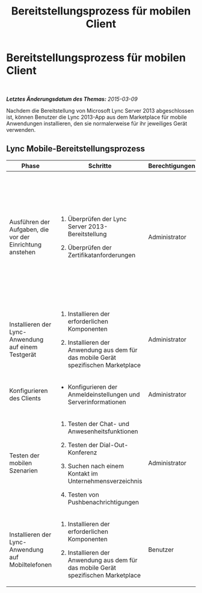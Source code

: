 ﻿---
title: Bereitstellungsprozess für mobilen Client
TOCTitle: Bereitstellungsprozess für mobilen Client
ms:assetid: 6498235b-2fa9-421d-bfa0-0ccc09508dbd
ms:mtpsurl: https://technet.microsoft.com/de-de/library/Hh690982(v=OCS.15)
ms:contentKeyID: 52056353
ms.date: 05/19/2016
mtps_version: v=OCS.15
ms.translationtype: HT
---

# Bereitstellungsprozess für mobilen Client

 

_**Letztes Änderungsdatum des Themas:** 2015-03-09_

Nachdem die Bereitstellung von Microsoft Lync Server 2013 abgeschlossen ist, können Benutzer die Lync 2013-App aus dem Marketplace für mobile Anwendungen installieren, den sie normalerweise für ihr jeweiliges Gerät verwenden.

## Lync Mobile-Bereitstellungsprozess


<table>
<colgroup>
<col style="width: 25%" />
<col style="width: 25%" />
<col style="width: 25%" />
<col style="width: 25%" />
</colgroup>
<thead>
<tr class="header">
<th>Phase</th>
<th>Schritte</th>
<th>Berechtigungen</th>
<th>Dokumentation</th>
</tr>
</thead>
<tbody>
<tr class="odd">
<td><p>Ausführen der Aufgaben, die vor der Einrichtung anstehen</p></td>
<td><ol>
<li><p>Überprüfen der Lync Server 2013-Bereitstellung</p></li>
<li><p>Überprüfen der Zertifikatanforderungen</p></li>
</ol></td>
<td><p>Administrator</p></td>
<td><p><a href="lync-server-2013-planning-for-mobility.md">Planen der Mobilität in Lync Server 2013</a> in der Dokumentation zur Serverplanung.</p>
<p><a href="lync-server-2013-deploying-mobility.md">Bereitstellen von Mobilität in Lync Server 2013</a> in der Dokumentation zur Serverbereitstellung.</p>
<p><a href="lync-server-2013-certificate-infrastructure-requirements.md">Anforderungen in Bezug auf die Zertifikatinfrastruktur für Lync Server 2013</a> in in der Dokumentation zur Serverplanung.</p></td>
</tr>
<tr class="even">
<td><p>Installieren der Lync-Anwendung auf einem Testgerät</p></td>
<td><ol>
<li><p>Installieren der erforderlichen Komponenten</p></li>
<li><p>Installieren der Anwendung aus dem für das mobile Gerät spezifischen Marketplace</p></li>
</ol></td>
<td><p>Administrator</p></td>
<td><p>Für das mobile Gerät spezifische Installationsanweisungen unter <a href="lync-server-2013-deploying-mobile-clients.md">Bereitstellen mobiler Clients</a>.</p></td>
</tr>
<tr class="odd">
<td><p>Konfigurieren des Clients</p></td>
<td><ul>
<li><p>Konfigurieren der Anmeldeinstellungen und Serverinformationen</p></li>
</ul></td>
<td><p>Administrator</p></td>
<td><p><a href="lync-server-2013-deploying-mobile-clients.md">Bereitstellen mobiler Clients</a></p></td>
</tr>
<tr class="even">
<td><p>Testen der mobilen Szenarien</p></td>
<td><ol>
<li><p>Testen der Chat- und Anwesenheitsfunktionen</p></li>
<li><p>Testen der Dial-Out-Konferenz</p></li>
<li><p>Suchen nach einem Kontakt im Unternehmensverzeichnis</p></li>
<li><p>Testen von Pushbenachrichtigungen</p></li>
</ol></td>
<td><p>Administrator</p></td>
<td><p>Für das mobile Gerät spezifische Überprüfungsanweisungen unter <a href="lync-server-2013-deploying-mobile-clients.md">Bereitstellen mobiler Clients</a>.</p></td>
</tr>
<tr class="odd">
<td><p>Installieren der Lync-Anwendung auf Mobiltelefonen</p></td>
<td><ol>
<li><p>Installieren der erforderlichen Komponenten</p></li>
<li><p>Installieren der Anwendung aus dem für das mobile Gerät spezifischen Marketplace</p></li>
</ol></td>
<td><p>Benutzer</p></td>
<td><p>Für das mobile Gerät spezifische Installationsanweisungen unter <a href="lync-server-2013-deploying-mobile-clients.md">Bereitstellen mobiler Clients</a>.</p></td>
</tr>
</tbody>
</table>


